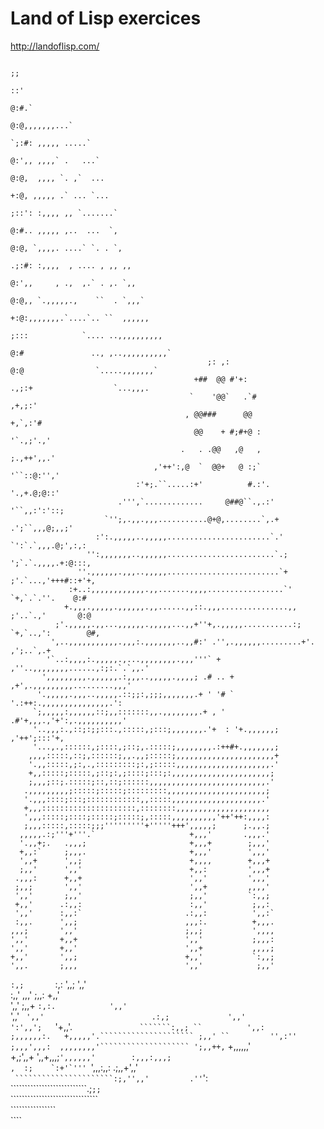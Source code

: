 # Land of Lisp exercices

http://landoflisp.com/


                                                                                                       ;;                             
                                                                                                      ::'                             
                                                                                                      @:#.`                           
                                                                                                      @:@,,,,,,,...`                  
                                                                                                     `;:#: ,,,,, .....`               
                                                                                                     @:',, ,,,,` .   ...`             
                                                                                                     @:@,  ,,,, `. ,`  ...            
                                                                                                     +:@, ,,,,, .` ... `...           
                                                                                                    ;::': :,,,, ,, `.......`          
                                                                                                    @:#.. ,,,,, ,..  ...  `,          
                                                                                                    @:@, `,,,,. ....` `. . `,         
                                                                                                   .;:#: :,,,,  , .... , ,, ,,        
                                                                                                   @:',,     , .,  ,.` . ,. `,,       
                                                                                                   @:@,, `.,,,,,.,    ``  . `,,,`     
                                                                                                   +:@:,,,,,,,.`....`.. ``  ,,,,,,    
                                                                                                  ;:::            `.... ..,,,,,,,,,,  
                                                                                                  @:#               .., ,..,,,,,,,,,,`
                                                ;: ,:                                             @:@                `.....,,,,,,,`   
                                             +##  @@ #'+:                                       .,;:+                  `...,,,.       
                                            `    '@@`   .`#                                   ,+,;:'                                  
                                           , @@###      @@                                   +,`,:'#                                  
                                             @@    + #;#+@ :                                '`.,;'.,'                                 
                                          .   . .@@   ,@   ,                                ;.,++',,.'                                
                                    ,'++':,@  `  @@+   @ :;`                               '``::@:'','                                
                                :'+;.``.....:+'          #.:'.                             '.,+.@;@::'                                
                            .''',`.............     @##@``.,.:'                           '``,,:':'::;                                
                         `'';,.,,.,,,...........@+@,........`,.+                       .';``,,,@;,,;'                                 
                       :':.,,,,,..,,,,,.......................`.'                    `':`.`,,,.@;',:,:                                
                     '':,,,,,,,..,,,,,,........................`.;                  ';`.`.,,,,.+:@:::,                                
                   ''.,,,,,,.,,,..,,,,,.........................`+                ;'.`...,'+++#::+'+,                                 
                 :+..:,,,,,,,,,,,,.,,.......,,,,.................`'             `+,`.`.''.    @:#                                     
                +.,,,.,,,,,.,,,,,,.,,......,,::.,,,...............,,           ;'..`.,'       @:@                                     
              ;'.,,,,,.,,...,,,,,,.,,,,,...,,+''+,.,,,,,...........:;        `+,`..,':        @#,                                     
             ',..,,,,,,,,,,,.,,,:.,,,,,,,..,,#:' .'',.,,,,,,.........+'.   ,';..`,.+                                                  
            '`..:,,,,:.,,,,,.,...,,,,,,,,.,,,'''` + ,''..,,,,,,,,......,:;:.`.`,,.'                                                   
           ',,,,,,,,,.,,,,,,.:,,,..,,,,,.,,,,; .# .. + ,+',.,,,,,,,,,.........,,,'                                                    
          '.,,,,,.,,,..,,,,,.::;;:,;;;,,,,,,,.+ ' '# `  '.:++:.,,,,,,,,,,,,,,,.':                                                     
         `;,,,,,:,,,,,,::;,,:::::::,,.,,,,,,,,.+ , ' .#'+,,,.,'+':,.,,,,,,,,,,'                                                       
         '..,,,:.,::;:;;:::.,:::::,;:::;,,,,,,,.'+  : '+.,,,,,,;  ,'++';:::'+,                                                        
         '...,.,::::::,;::::,;::;,.:::::;,,,,,,,,.:++#+.,,,,,,,;                                                                      
        ,,,,:::::,::;,::::::;,,.,,;:::::;,,,,,,,,,,,,,,,,,,,,,,+                                                                      
        '.,,:::::,;:,.,:::::::::;:,;:::::,,,,,,,,,,,,,,,,,,,,,.'                                                                      
        +,,:::::;:::::,;::;:,;::::;:::;:,,,,,,,,,,,,,,,,,,,,,,;                                                                       
        ;,,,;::;.:::::;::,::;::::::,,,,,,,,,,,,,,,,,,,,,,,,,,.'                                                                       
       .,,,,,,,,,;:::::;:::::;:::::::::,,,,,,,,,,,,,,,,,,,,,,;                                                                        
       '.,,,::::;:::;::::::::::::,,:::::,,,,,,,,,,,,,,,,,,,,.'                                                                        
       +,,,:::::::::::::::::::::,::::::::,,,,,,,,,,,,,,,,,,,,,                                                                        
       ',,,:::::;::::;:::::;:::::;,:::::,,,,,,,,,,'++'++:,,,,:                                                                        
       ;,,,:::::,:::::;;;'''''''''+'''''+++',,,,,;      ;.,,.;                                                                        
      ,,,,,.:;'''+'''.`                     +,,,'       .,,,.'                                                                        
      '.,,+;.   .,,,;                       +,,,+        ;,,,'                                                                        
      +,,:`     ;,,,.                       +,,,'        ',,,'                                                                        
      ',,+      ',,;                        +,,,,        +,,,+                                                                        
      ;,,'      ',,'                        +,,:         ',,,+                                                                        
     .,,,:      +,,+                        ',,'         ',,,'                                                                        
     ;,,;       ',,'                        ',,+         ,,,,'                                                                        
     ',,'       ;,,'                        ;,,'         `:,,;                                                                        
     +,,'      .:,,:                        :,,'          ;,,:                                                                        
     ',,'      :,,:`                       .:,,:          ',,:`                                                                       
     :,,.      ',,;                        ,,,:.          +,,,.                                                                       
    ,,,;       ',,'                        ;,,;           ',,,,                                                                       
    ',,'       +,,+                        ',,'           ;,,,:                                                                       
    ',,'       +,,'                        ',,+           ,,,,;                                                                       
    +,,'       ',,;                        +,,'           `:,,;                                                                       
    ',,.       ;,,,                        ',,'            ;,,'                                                                       
   `:,;       `:,:                         ',,;            ',,'                                                                       
   :,,'       ,,,'                         ;,,:            +,,'                                                                       
   ',,'       ;,,+                        `:,:.            ',,'                                                                       
  `',,'    `  ',,'                        .:,;             ',,'                                                                       
 ':',,';    `'+,,'.`               ```````:,,; ``          ',,:                                                                       
;,,,,,,:.   +,,,,,'.````````````````````` ;,,' ``         '',:''                                                                      
;,,,',,,:  ,,,,,,,,'```````````````````` ';,,++,`        +,,,,,,'                                                                     
 +,;',,+    ',,+,,,;````````````````````',,,,,,'        :,,,:,,,;                                                                     
  ,  :;    `:+'`''' ````````````````````',,,:,,:        .;,,+',,'                                                                     
               `` ``````````````````````:;,'',,'         .''``':                                                                      
              ```````````````````````````.;` ;; `                                                                                     
                  ```````````````````````````````                                                                                     
                      ````````````````                                                                                                
                          ````                                                                                                        
